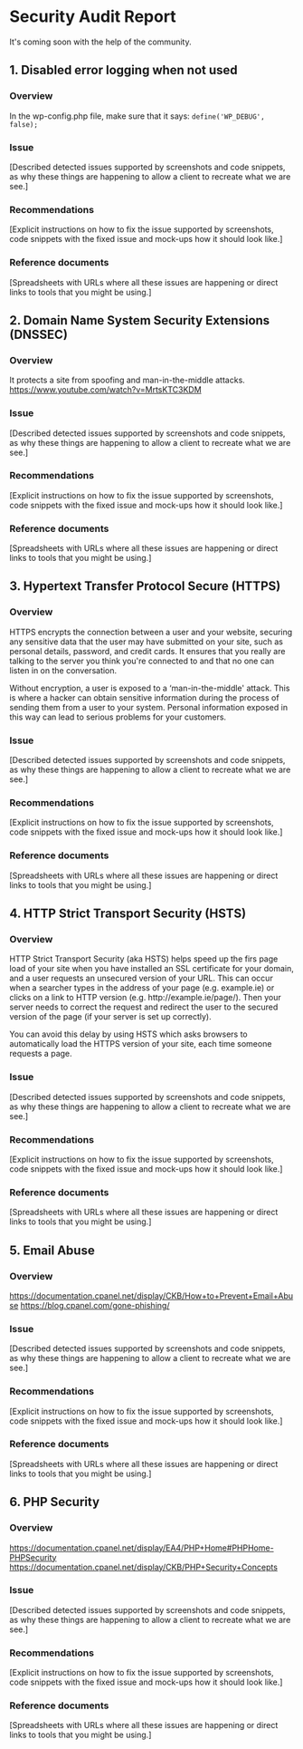# Security Audit Report

It's coming soon with the help of the community.

## 1. Disabled error logging when not used

### Overview

In the wp-config.php file, make sure that it says:
`define('WP_DEBUG', false);`

### Issue

[Described detected issues supported by screenshots and code snippets, as why these things are happening to allow a client to recreate what we are see.]

### Recommendations

[Explicit instructions on how to fix the issue supported by screenshots, code snippets with the fixed issue and mock-ups how it should look like.]

### Reference documents

[Spreadsheets with URLs where all these issues are happening or direct links to tools that you might be using.]

## 2. Domain Name System Security Extensions (DNSSEC)

### Overview

It protects a site from spoofing and man-in-the-middle attacks. https://www.youtube.com/watch?v=MrtsKTC3KDM

### Issue

[Described detected issues supported by screenshots and code snippets, as why these things are happening to allow a client to recreate what we are see.]

### Recommendations

[Explicit instructions on how to fix the issue supported by screenshots, code snippets with the fixed issue and mock-ups how it should look like.]

### Reference documents

[Spreadsheets with URLs where all these issues are happening or direct links to tools that you might be using.]

## 3. Hypertext Transfer Protocol Secure (HTTPS)

### Overview

HTTPS encrypts the connection between a user and your website, securing any sensitive data that the user may have submitted on your site, such as personal details, password, and credit cards. It ensures that you really are talking to the server you think you're connected to and that no one can listen in on the conversation.

Without encryption, a user is exposed to a ‘man-in-the-middle' attack. This is where a hacker can obtain sensitive information during the process of sending them from a user to your system. Personal information exposed in this way can lead to serious problems for your customers.

### Issue

[Described detected issues supported by screenshots and code snippets, as why these things are happening to allow a client to recreate what we are see.]

### Recommendations

[Explicit instructions on how to fix the issue supported by screenshots, code snippets with the fixed issue and mock-ups how it should look like.]

### Reference documents

[Spreadsheets with URLs where all these issues are happening or direct links to tools that you might be using.]

## 4. HTTP Strict Transport Security (HSTS)

### Overview

HTTP Strict Transport Security (aka HSTS) helps speed up the firs page load of your site when you have installed an SSL certificate for your domain, and a user requests an unsecured version of your URL. This can occur when a searcher types in the address of your page (e.g. example.ie) or clicks on a link to HTTP version (e.g. http://<span></span>example.ie/page/). Then your server needs to correct the request and redirect the user to the secured version of the page (if your server is set up correctly). 

You can avoid this delay by using HSTS which asks browsers to automatically load the HTTPS version of your site, each time someone requests a page.

### Issue

[Described detected issues supported by screenshots and code snippets, as why these things are happening to allow a client to recreate what we are see.]

### Recommendations

[Explicit instructions on how to fix the issue supported by screenshots, code snippets with the fixed issue and mock-ups how it should look like.]

### Reference documents

[Spreadsheets with URLs where all these issues are happening or direct links to tools that you might be using.]

## 5. Email Abuse

### Overview

https://documentation.cpanel.net/display/CKB/How+to+Prevent+Email+Abuse
https://blog.cpanel.com/gone-phishing/

### Issue

[Described detected issues supported by screenshots and code snippets, as why these things are happening to allow a client to recreate what we are see.]

### Recommendations

[Explicit instructions on how to fix the issue supported by screenshots, code snippets with the fixed issue and mock-ups how it should look like.]

### Reference documents

[Spreadsheets with URLs where all these issues are happening or direct links to tools that you might be using.]

## 6. PHP Security

### Overview

https://documentation.cpanel.net/display/EA4/PHP+Home#PHPHome-PHPSecurity
https://documentation.cpanel.net/display/CKB/PHP+Security+Concepts

### Issue

[Described detected issues supported by screenshots and code snippets, as why these things are happening to allow a client to recreate what we are see.]

### Recommendations

[Explicit instructions on how to fix the issue supported by screenshots, code snippets with the fixed issue and mock-ups how it should look like.]

### Reference documents

[Spreadsheets with URLs where all these issues are happening or direct links to tools that you might be using.]